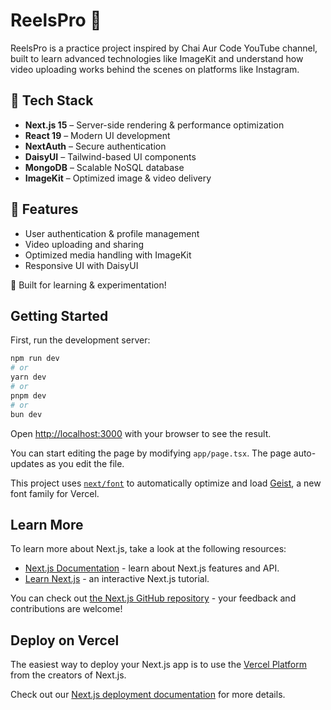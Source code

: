# ReelsPro 🎥  

ReelsPro is a practice project inspired by Chai Aur Code YouTube channel, built to learn advanced technologies like ImageKit and understand how video uploading works behind the scenes on platforms like Instagram.  

## 🚀 Tech Stack  
- **Next.js 15** – Server-side rendering & performance optimization  
- **React 19** – Modern UI development  
- **NextAuth** – Secure authentication  
- **DaisyUI** – Tailwind-based UI components  
- **MongoDB** – Scalable NoSQL database  
- **ImageKit** – Optimized image & video delivery  

## 🌟 Features  
- User authentication & profile management  
- Video uploading and sharing  
- Optimized media handling with ImageKit  
- Responsive UI with DaisyUI  

🚀 Built for learning & experimentation!  

## Getting Started

First, run the development server:

```bash
npm run dev
# or
yarn dev
# or
pnpm dev
# or
bun dev
```

Open [http://localhost:3000](http://localhost:3000) with your browser to see the result.

You can start editing the page by modifying `app/page.tsx`. The page auto-updates as you edit the file.

This project uses [`next/font`](https://nextjs.org/docs/app/building-your-application/optimizing/fonts) to automatically optimize and load [Geist](https://vercel.com/font), a new font family for Vercel.

## Learn More

To learn more about Next.js, take a look at the following resources:

- [Next.js Documentation](https://nextjs.org/docs) - learn about Next.js features and API.
- [Learn Next.js](https://nextjs.org/learn) - an interactive Next.js tutorial.

You can check out [the Next.js GitHub repository](https://github.com/vercel/next.js) - your feedback and contributions are welcome!

## Deploy on Vercel

The easiest way to deploy your Next.js app is to use the [Vercel Platform](https://vercel.com/new?utm_medium=default-template&filter=next.js&utm_source=create-next-app&utm_campaign=create-next-app-readme) from the creators of Next.js.

Check out our [Next.js deployment documentation](https://nextjs.org/docs/app/building-your-application/deploying) for more details.
